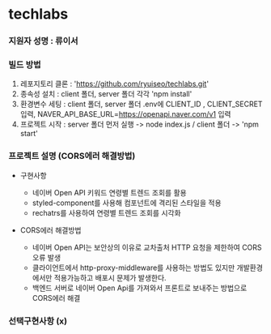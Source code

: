 # techlabs

### 지원자 성명 : 류이서

### 빌드 방법

1. 레포지토리 클론 : 'https://github.com/ryuiseo/techlabs.git'
2. 종속성 설치 : client 폴더, server 폴더 각각 'npm install'
3. 환경변수 세팅 : client 폴더, server 폴더 .env에 CLIENT_ID , CLIENT_SECRET 입력, NAVER_API_BASE_URL=https://openapi.naver.com/v1 입력
4. 프로젝트 시작 : server 폴더 먼저 실행 -> node index.js / client 폴더 -> 'npm start'

### 프로젝트 설명 (CORS에러 해결방법)

- 구현사항

  - 네이버 Open API 키워드 연령별 트렌드 조회를 활용
  - styled-component를 사용해 컴포넌트에 격리된 스타일을 적용
  - rechatrs를 사용하여 연령별 트렌드 조회를 시각화

- CORS에러 해결방법
  - 네이버 Open API는 보안상의 이유로 교차출처 HTTP 요청을 제한하여 CORS 오류 발생
  - 클라이언트에서 http-proxy-middleware를 사용하는 방법도 있지만 개발환경에서만 적용가능하고 배포시 문제가 발생한다.
  - 백엔드 서버로 네이버 Open Api를 가져와서 프론트로 보내주는 방법으로 CORS에러 해결

### 선택구현사항 (x)
